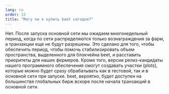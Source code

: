 ```yaml
---
lang: ru
order: 15
title: "Могу ли я купить beet сегодня?"
---
```


Нет. После запуска основной сети мы ожидаем многонедельный период, когда по сети распределяются только вознаграждения за фарм, а транзакции еще не будут разрешены. Это сделано для того, чтобы обеспечить период, чтобы помочь стабилизировать объем пространства, выделенного для блокчейна beet, и расставить приоритеты для наших фермеров. Кроме того, версии релиз-кандидаты нашего программного обеспечения смогут создавать участки (plots), которые можно будет сразу обрабатывать как в тестовой, так и в основной сети при запуске. beet, вероятно, будет доступен на большинстве глобальных бирж вскоре после начала транзакций в основной сети.

